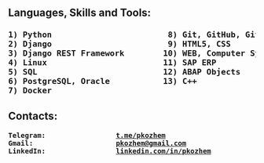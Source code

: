 <h2>Languages, Skills and Tools: </h2>
<h3><pre>
1) Python                        8) Git, GitHub, GitLab
2) Django                        9) HTML5, CSS
3) Django REST Framework        10) WEB, Computer Systems
4) Linux                        11) SAP ERP
5) SQL                          12) ABAP Objects
6) PostgreSQL, Oracle           13) C++
7) Docker
</h3></pre>


<h2>Contacts: </h2>
<h4><pre>
Telegram:                 <a href="https://t.me/pkozhem">t.me/pkozhem</a>
Gmail:                    <a href="mailto:pkozhem@gmail.com">pkozhem@gmail.com</a>
LinkedIn:                 <a href="https://linkedin.com/in/pkozhem">linkedin.com/in/pkozhem</a>
</h4></pre>
